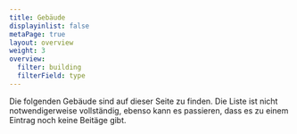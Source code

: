 ```yaml
---
title: Gebäude
displayinlist: false
metaPage: true
layout: overview
weight: 3
overview:
  filter: building
  filterField: type
---
```

Die folgenden Gebäude sind auf dieser Seite zu finden.
Die Liste ist nicht notwendigerweise vollständig, ebenso kann es passieren, dass es zu einem Eintrag noch keine Beitäge gibt.
